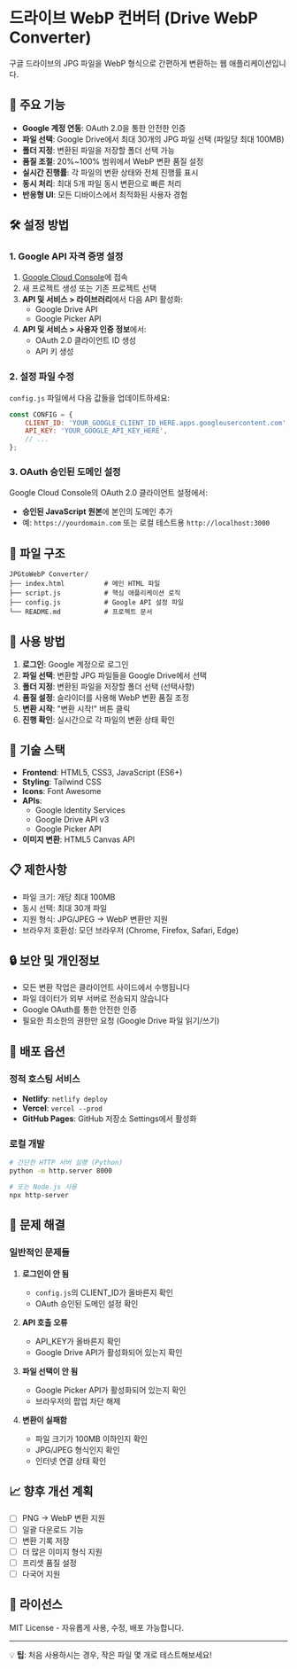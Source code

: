 # 드라이브 WebP 컨버터 (Drive WebP Converter)

구글 드라이브의 JPG 파일을 WebP 형식으로 간편하게 변환하는 웹 애플리케이션입니다.

## 🚀 주요 기능

- **Google 계정 연동**: OAuth 2.0을 통한 안전한 인증
- **파일 선택**: Google Drive에서 최대 30개의 JPG 파일 선택 (파일당 최대 100MB)
- **폴더 지정**: 변환된 파일을 저장할 폴더 선택 가능
- **품질 조절**: 20%~100% 범위에서 WebP 변환 품질 설정
- **실시간 진행률**: 각 파일의 변환 상태와 전체 진행률 표시
- **동시 처리**: 최대 5개 파일 동시 변환으로 빠른 처리
- **반응형 UI**: 모든 디바이스에서 최적화된 사용자 경험

## 🛠 설정 방법

### 1. Google API 자격 증명 설정

1. [Google Cloud Console](https://console.cloud.google.com/)에 접속
2. 새 프로젝트 생성 또는 기존 프로젝트 선택
3. **API 및 서비스 > 라이브러리**에서 다음 API 활성화:
   - Google Drive API
   - Google Picker API
4. **API 및 서비스 > 사용자 인증 정보**에서:
   - OAuth 2.0 클라이언트 ID 생성
   - API 키 생성

### 2. 설정 파일 수정

`config.js` 파일에서 다음 값들을 업데이트하세요:

```javascript
const CONFIG = {
    CLIENT_ID: 'YOUR_GOOGLE_CLIENT_ID_HERE.apps.googleusercontent.com',
    API_KEY: 'YOUR_GOOGLE_API_KEY_HERE',
    // ...
};
```

### 3. OAuth 승인된 도메인 설정

Google Cloud Console의 OAuth 2.0 클라이언트 설정에서:
- **승인된 JavaScript 원본**에 본인의 도메인 추가
- 예: `https://yourdomain.com` 또는 로컬 테스트용 `http://localhost:3000`

## 📁 파일 구조

```
JPGtoWebP Converter/
├── index.html          # 메인 HTML 파일
├── script.js           # 핵심 애플리케이션 로직
├── config.js           # Google API 설정 파일
└── README.md           # 프로젝트 문서
```

## 🚦 사용 방법

1. **로그인**: Google 계정으로 로그인
2. **파일 선택**: 변환할 JPG 파일들을 Google Drive에서 선택
3. **폴더 지정**: 변환된 파일을 저장할 폴더 선택 (선택사항)
4. **품질 설정**: 슬라이더를 사용해 WebP 변환 품질 조정
5. **변환 시작**: "변환 시작!" 버튼 클릭
6. **진행 확인**: 실시간으로 각 파일의 변환 상태 확인

## 🔧 기술 스택

- **Frontend**: HTML5, CSS3, JavaScript (ES6+)
- **Styling**: Tailwind CSS
- **Icons**: Font Awesome
- **APIs**: 
  - Google Identity Services
  - Google Drive API v3
  - Google Picker API
- **이미지 변환**: HTML5 Canvas API

## 📋 제한사항

- 파일 크기: 개당 최대 100MB
- 동시 선택: 최대 30개 파일
- 지원 형식: JPG/JPEG → WebP 변환만 지원
- 브라우저 호환성: 모던 브라우저 (Chrome, Firefox, Safari, Edge)

## 🔒 보안 및 개인정보

- 모든 변환 작업은 클라이언트 사이드에서 수행됩니다
- 파일 데이터가 외부 서버로 전송되지 않습니다
- Google OAuth를 통한 안전한 인증
- 필요한 최소한의 권한만 요청 (Google Drive 파일 읽기/쓰기)

## 🚀 배포 옵션

### 정적 호스팅 서비스
- **Netlify**: `netlify deploy`
- **Vercel**: `vercel --prod`
- **GitHub Pages**: GitHub 저장소 Settings에서 활성화

### 로컬 개발
```bash
# 간단한 HTTP 서버 실행 (Python)
python -m http.server 8000

# 또는 Node.js 사용
npx http-server
```

## 🤝 문제 해결

### 일반적인 문제들

1. **로그인이 안 됨**
   - `config.js`의 CLIENT_ID가 올바른지 확인
   - OAuth 승인된 도메인 설정 확인

2. **API 호출 오류**
   - API_KEY가 올바른지 확인
   - Google Drive API가 활성화되어 있는지 확인

3. **파일 선택이 안 됨**
   - Google Picker API가 활성화되어 있는지 확인
   - 브라우저의 팝업 차단 해제

4. **변환이 실패함**
   - 파일 크기가 100MB 이하인지 확인
   - JPG/JPEG 형식인지 확인
   - 인터넷 연결 상태 확인

## 📈 향후 개선 계획

- [ ] PNG → WebP 변환 지원
- [ ] 일괄 다운로드 기능
- [ ] 변환 기록 저장
- [ ] 더 많은 이미지 형식 지원
- [ ] 프리셋 품질 설정
- [ ] 다국어 지원

## 📄 라이선스

MIT License - 자유롭게 사용, 수정, 배포 가능합니다.

---

💡 **팁**: 처음 사용하시는 경우, 작은 파일 몇 개로 테스트해보세요!